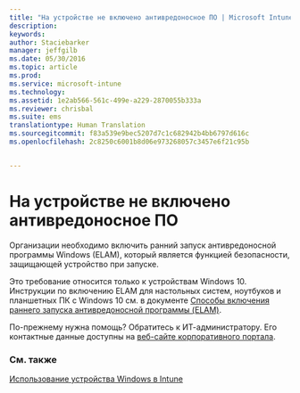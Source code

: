 ```yaml
---
title: "На устройстве не включено антивредоносное ПО | Microsoft Intune"
description: 
keywords: 
author: Staciebarker
manager: jeffgilb
ms.date: 05/30/2016
ms.topic: article
ms.prod: 
ms.service: microsoft-intune
ms.technology: 
ms.assetid: 1e2ab566-561c-499e-a229-2870055b333a
ms.reviewer: chrisbal
ms.suite: ems
translationtype: Human Translation
ms.sourcegitcommit: f83a539e9bec5207d7c1c682942b4bb6797d616c
ms.openlocfilehash: 2c8250c6001b8d06e973268057c3457e6f21c95b


---
```



# На устройстве не включено антивредоносное ПО

Организации необходимо включить ранний запуск антивредоносной программы Windows (ELAM), который является функцией безопасности, защищающей устройство при запуске. 

Это требование относится только к устройствам Windows 10. Инструкции по включению ELAM для настольных систем, ноутбуков и планшетных ПК с Windows 10 см. в документе [Способы включения раннего запуска антивредоносной программы (ELAM)](https://gallery.technet.microsoft.com/How-to-turn-on-Early-84552ec5).

По-прежнему нужна помощь? Обратитесь к ИТ-администратору. Его контактные данные доступны на [веб-сайте корпоративного портала](http://portal.manage.microsoft.com).

### См. также
[Использование устройства Windows в Intune](using-your-windows-device-with-intune.md)


<!--HONumber=Jun16_HO4-->


